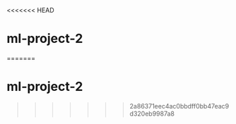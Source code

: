<<<<<<< HEAD
# ml-project-2
=======
# ml-project-2
>>>>>>> 2a86371eec4ac0bbdff0bb47eac9d320eb9987a8
